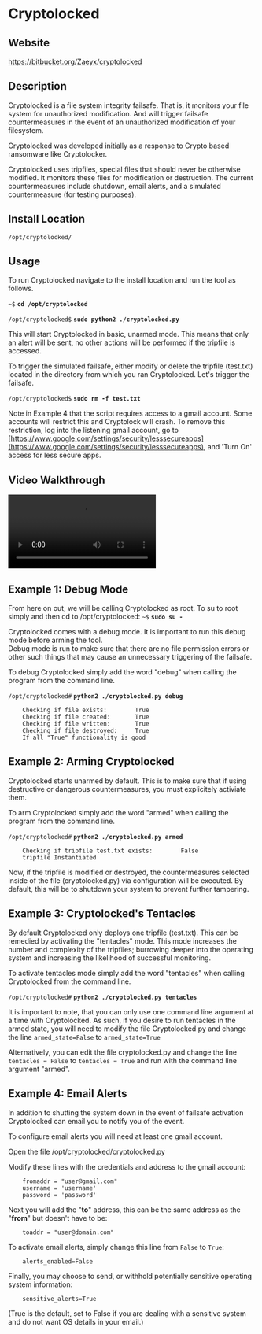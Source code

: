 
Cryptolocked
============

Website
-------

<https://bitbucket.org/Zaeyx/cryptolocked>

Description
-----------

Cryptolocked is a file system integrity failsafe.  That is, it monitors your file system for 
unauthorized modification.  And will trigger failsafe countermeasures in the event of an 
unauthorized modification of your filesystem.

Cryptolocked was developed initially as a response to Crypto based ransomware like Cryptolocker.

Cryptolocked uses tripfiles, special files that should never be otherwise modified.  It monitors 
these files for modification or destruction.  The current countermeasures include shutdown, email 
alerts, and a simulated countermeasure (for testing purposes).

Install Location
----------------

`/opt/cryptolocked/`

Usage
-----

To run Cryptolocked navigate to the install location and run the tool as follows.

`~$` **`cd /opt/cryptolocked`**

`/opt/cryptolocked$` **`sudo python2 ./cryptolocked.py`**

This will start Cryptolocked in basic, unarmed mode.  This means that only an alert will be sent, no other actions will be performed if the tripfile is accessed.

To trigger the simulated failsafe, either modify or delete the tripfile (test.txt) located in the 
directory from which you ran Cryptolocked.
Let's trigger the failsafe.

`/opt/cryptolocked$` **`sudo rm -f test.txt`**

Note in Example 4 that the script requires access to a gmail account. Some accounts will restrict this and Cryptolock will crash. To remove this restriction, log into the listening gmail account, go to [https://www.google.com/settings/security/lesssecureapps](https://www.google.com/settings/security/lesssecureapps), and 'Turn On' access for less secure apps.

Video Walkthrough
-----------------

<video controls>
  <source src="Videos/1_550_Cryptolocked.mp4">
  <source src="https://onedrive.live.com/download.aspx?cid=8D6C4317A39E3D29&resid=8D6C4317A39E3D29%2155677&canary=">
 <p>Your browser does not support html5 video.</p>
</video>

Example 1: Debug Mode
---------------------
From here on out, we will be calling Cryptolocked as root.
To su to root simply and then cd to /opt/cryptolocked:
`~$` **`sudo su -`**

Cryptolocked comes with a debug mode.  It is important to run this debug mode before arming the tool.  
Debug mode is run to make sure that there are no file permission errors or other such things that 
may cause an unnecessary triggering of the failsafe.

To debug Cryptolocked simply add the word "debug" when calling the program from the command line.

`/opt/cryptolocked#` **`python2 ./cryptolocked.py debug`**

        Checking if file exists:        True
        Checking if file created:       True
        Checking if file written:       True
        Checking if file destroyed:     True
        If all "True" functionality is good

Example 2: Arming Cryptolocked
------------------------------

Cryptolocked starts unarmed by default.  This is to make sure that if using destructive or 
dangerous countermeasures, you must explicitely activiate them.

To arm Cryptolocked simply add the word "armed" when calling the program from the command line.

`/opt/cryptolocked#` **`python2 ./cryptolocked.py armed`**

        Checking if tripfile test.txt exists:        False
        tripfile Instantiated

Now, if the tripfile is modified or destroyed, the countermeasures selected inside of the file 
(cryptolocked.py) via configuration will be executed.  By default, this will be to shutdown your 
system to prevent further tampering.

Example 3: Cryptolocked's Tentacles
-----------------------------------

By default Cryptolocked only deploys one tripfile (test.txt).  This can be remedied by activating 
the "tentacles" mode.  This mode increases the number and complexity of the tripfiles; burrowing 
deeper into the operating system and increasing the likelihood of successful monitoring.

To activate tentacles mode simply add the word "tentacles" when calling Cryptolocked 
from the command line.

`/opt/cryptolocked#` **`python2 ./cryptolocked.py tentacles`**

It is important to note, that you can only use one command line argument at a time with Cryptolocked.
As such, if you desire to run tentacles in the armed state, you will need to modify the file 
Cryptolocked.py and change the line `armed_state=False` to `armed_state=True`

Alternatively, you can edit the file cryptolocked.py and change the line `tentacles = False` to 
`tentacles = True` and run with the command line argument "armed".

Example 4: Email Alerts
-----------------------

In addition to shutting the system down in the event of failsafe activation Cryptolocked can email 
you to notify you of the event.

To configure email alerts you will need at least one gmail account.

Open the file /opt/cryptolocked/cryptolocked.py

Modify these lines with the credentials and address to the gmail account:

        fromaddr = "user@gmail.com"
        username = 'username'
        password = 'password'

Next you will add the "**to**" address, this can be the same address as the "**from**" but 
doesn't have to be:

        toaddr = "user@domain.com"

To activate email alerts, simply change this line from `False` to `True`:

        alerts_enabled=False

Finally, you may choose to send, or withhold potentially sensitive operating system information:

        sensitive_alerts=True

(True is the default, set to False if you are dealing with a sensitive system and 
do not want OS details in your email.)


